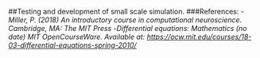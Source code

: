 ##Testing and development of small scale simulation.
###References:
-*Miller, P. (2018) An introductory course in computational neuroscience. Cambridge, MA: The MIT Press*
-*Differential equations: Mathematics (no date) MIT OpenCourseWare. Available at: https://ocw.mit.edu/courses/18-03-differential-equations-spring-2010/*


